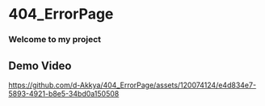 # 404_ErrorPage
### Welcome to my project
## Demo Video

https://github.com/d-Akkya/404_ErrorPage/assets/120074124/e4d834e7-5893-4921-b8e5-34bd0a150508


